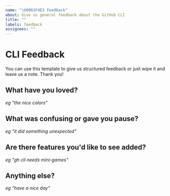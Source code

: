 ```yaml
---
name: "\U0001F4E3 Feedback"
about: Give us general feedback about the GitHub CLI
title: ""
labels: feedback
assignees: ""
---
```


# CLI Feedback

You can use this template to give us structured feedback or just wipe it and leave us a note. Thank you!

## What have you loved?

_eg "the nice colors"_

## What was confusing or gave you pause?

_eg "it did something unexpected"_

## Are there features you'd like to see added?

_eg "gh cli needs mini-games"_

## Anything else?

_eg "have a nice day"_
